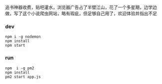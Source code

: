 追书神器收费，贴吧灌水，浏览器广告占了半壁江山，花了一个多星期，边学边做，写了这个小说爬虫网站，略有瑕疵，但足够自己用了，欢迎体验并指出不足

### dev
```
npm i -g nodemon
npm install
npm start
```

### run

```
npm  i -g pm2
npm install
pm2 start app.js
```
